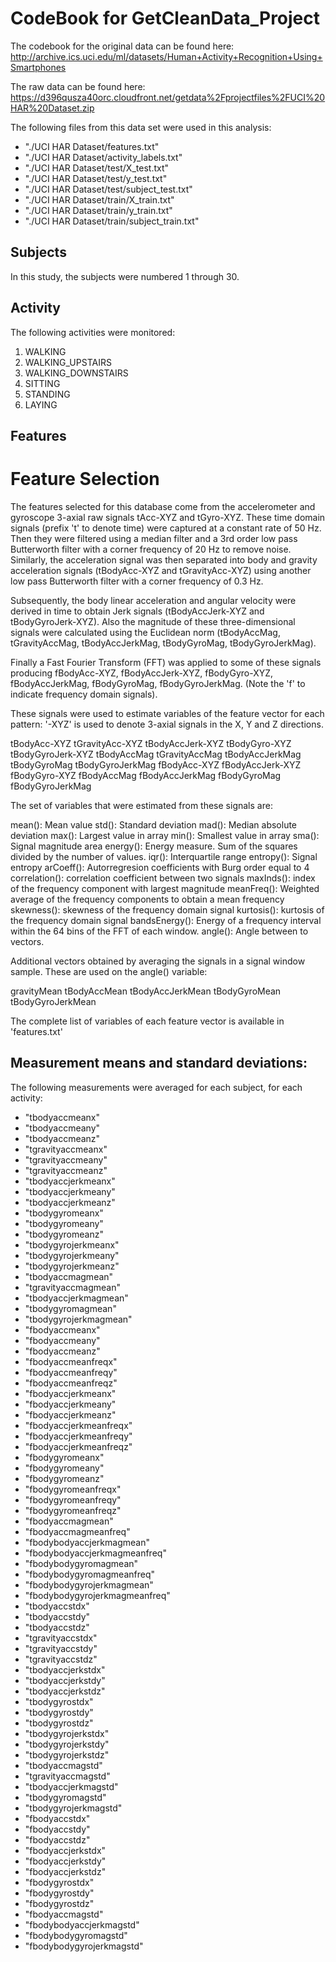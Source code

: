 # CodeBook for GetCleanData_Project

The codebook for the original data can be found here:
http://archive.ics.uci.edu/ml/datasets/Human+Activity+Recognition+Using+Smartphones

The raw data can be found here:
https://d396qusza40orc.cloudfront.net/getdata%2Fprojectfiles%2FUCI%20HAR%20Dataset.zip

The following files from this data set were used in this analysis:
<ul>
<li>"./UCI HAR Dataset/features.txt"
<li>"./UCI HAR Dataset/activity_labels.txt"
<li>"./UCI HAR Dataset/test/X_test.txt"
<li>"./UCI HAR Dataset/test/y_test.txt"
<li>"./UCI HAR Dataset/test/subject_test.txt"
<li>"./UCI HAR Dataset/train/X_train.txt"
<li>"./UCI HAR Dataset/train/y_train.txt"
<li>"./UCI HAR Dataset/train/subject_train.txt"
</ul>

## Subjects
In this study, the subjects were numbered 1 through 30.

## Activity
The following activities were monitored:
<ol>
<li>WALKING
<li>WALKING_UPSTAIRS
<li>WALKING_DOWNSTAIRS
<li>SITTING
<li>STANDING
<li>LAYING
</ol>

## Features
Feature Selection 
=================

The features selected for this database come from the accelerometer and gyroscope 3-axial raw signals tAcc-XYZ and tGyro-XYZ. These time domain signals (prefix 't' to denote time) were captured at a constant rate of 50 Hz. Then they were filtered using a median filter and a 3rd order low pass Butterworth filter with a corner frequency of 20 Hz to remove noise. Similarly, the acceleration signal was then separated into body and gravity acceleration signals (tBodyAcc-XYZ and tGravityAcc-XYZ) using another low pass Butterworth filter with a corner frequency of 0.3 Hz. 

Subsequently, the body linear acceleration and angular velocity were derived in time to obtain Jerk signals (tBodyAccJerk-XYZ and tBodyGyroJerk-XYZ). Also the magnitude of these three-dimensional signals were calculated using the Euclidean norm (tBodyAccMag, tGravityAccMag, tBodyAccJerkMag, tBodyGyroMag, tBodyGyroJerkMag). 

Finally a Fast Fourier Transform (FFT) was applied to some of these signals producing fBodyAcc-XYZ, fBodyAccJerk-XYZ, fBodyGyro-XYZ, fBodyAccJerkMag, fBodyGyroMag, fBodyGyroJerkMag. (Note the 'f' to indicate frequency domain signals). 

These signals were used to estimate variables of the feature vector for each pattern:
'-XYZ' is used to denote 3-axial signals in the X, Y and Z directions.

tBodyAcc-XYZ
tGravityAcc-XYZ
tBodyAccJerk-XYZ
tBodyGyro-XYZ
tBodyGyroJerk-XYZ
tBodyAccMag
tGravityAccMag
tBodyAccJerkMag
tBodyGyroMag
tBodyGyroJerkMag
fBodyAcc-XYZ
fBodyAccJerk-XYZ
fBodyGyro-XYZ
fBodyAccMag
fBodyAccJerkMag
fBodyGyroMag
fBodyGyroJerkMag

The set of variables that were estimated from these signals are: 

mean(): Mean value
std(): Standard deviation
mad(): Median absolute deviation 
max(): Largest value in array
min(): Smallest value in array
sma(): Signal magnitude area
energy(): Energy measure. Sum of the squares divided by the number of values. 
iqr(): Interquartile range 
entropy(): Signal entropy
arCoeff(): Autorregresion coefficients with Burg order equal to 4
correlation(): correlation coefficient between two signals
maxInds(): index of the frequency component with largest magnitude
meanFreq(): Weighted average of the frequency components to obtain a mean frequency
skewness(): skewness of the frequency domain signal 
kurtosis(): kurtosis of the frequency domain signal 
bandsEnergy(): Energy of a frequency interval within the 64 bins of the FFT of each window.
angle(): Angle between to vectors.

Additional vectors obtained by averaging the signals in a signal window sample. These are used on the angle() variable:

gravityMean
tBodyAccMean
tBodyAccJerkMean
tBodyGyroMean
tBodyGyroJerkMean

The complete list of variables of each feature vector is available in 'features.txt'

## Measurement means and standard deviations:
The following measurements were averaged for each subject, for each activity:
<ul>
<li>"tbodyaccmeanx"
<li>"tbodyaccmeany"
<li>"tbodyaccmeanz"
<li>"tgravityaccmeanx"
<li>"tgravityaccmeany"
<li>"tgravityaccmeanz"
<li>"tbodyaccjerkmeanx"
<li>"tbodyaccjerkmeany"
<li>"tbodyaccjerkmeanz"
<li>"tbodygyromeanx"
<li>"tbodygyromeany"
<li>"tbodygyromeanz"
<li>"tbodygyrojerkmeanx"
<li>"tbodygyrojerkmeany"
<li>"tbodygyrojerkmeanz"
<li>"tbodyaccmagmean"
<li>"tgravityaccmagmean"
<li>"tbodyaccjerkmagmean"
<li>"tbodygyromagmean"
<li>"tbodygyrojerkmagmean"
<li>"fbodyaccmeanx"
<li>"fbodyaccmeany"
<li>"fbodyaccmeanz"
<li>"fbodyaccmeanfreqx"
<li>"fbodyaccmeanfreqy"
<li>"fbodyaccmeanfreqz"
<li>"fbodyaccjerkmeanx"
<li>"fbodyaccjerkmeany"
<li>"fbodyaccjerkmeanz"
<li>"fbodyaccjerkmeanfreqx"
<li>"fbodyaccjerkmeanfreqy"
<li>"fbodyaccjerkmeanfreqz"
<li>"fbodygyromeanx"
<li>"fbodygyromeany"
<li>"fbodygyromeanz"
<li>"fbodygyromeanfreqx"
<li>"fbodygyromeanfreqy"
<li>"fbodygyromeanfreqz"
<li>"fbodyaccmagmean"
<li>"fbodyaccmagmeanfreq"
<li>"fbodybodyaccjerkmagmean"
<li>"fbodybodyaccjerkmagmeanfreq"
<li>"fbodybodygyromagmean"
<li>"fbodybodygyromagmeanfreq"
<li>"fbodybodygyrojerkmagmean"
<li>"fbodybodygyrojerkmagmeanfreq"
<li>"tbodyaccstdx"
<li>"tbodyaccstdy"
<li>"tbodyaccstdz"
<li>"tgravityaccstdx"
<li>"tgravityaccstdy"
<li>"tgravityaccstdz"
<li>"tbodyaccjerkstdx"
<li>"tbodyaccjerkstdy"
<li>"tbodyaccjerkstdz"
<li>"tbodygyrostdx"
<li>"tbodygyrostdy"
<li>"tbodygyrostdz"
<li>"tbodygyrojerkstdx"
<li>"tbodygyrojerkstdy"
<li>"tbodygyrojerkstdz"
<li>"tbodyaccmagstd"
<li>"tgravityaccmagstd"
<li>"tbodyaccjerkmagstd"
<li>"tbodygyromagstd"
<li>"tbodygyrojerkmagstd"
<li>"fbodyaccstdx"
<li>"fbodyaccstdy"
<li>"fbodyaccstdz"
<li>"fbodyaccjerkstdx"
<li>"fbodyaccjerkstdy"
<li>"fbodyaccjerkstdz"
<li>"fbodygyrostdx"
<li>"fbodygyrostdy"
<li>"fbodygyrostdz"
<li>"fbodyaccmagstd"
<li>"fbodybodyaccjerkmagstd"
<li>"fbodybodygyromagstd"
<li>"fbodybodygyrojerkmagstd"
</ul>

